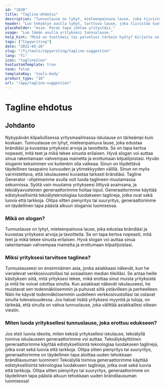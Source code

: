 ```yaml
---
id: "1020"
title: "Tagline-ehdotus"
description: "Tunnuslause on lyhyt, mieleenpainuva lause, joka tiivistää tuotteen tai palvelun tärkeimmän hyödyn. Sitä käytetään usein mainonnassa ja markkinoinnissa, ja sen pitäisi pystyä kiteyttämään yrityksen ydin muutamalla sanalla."
header: "Luo tekoälyn avulla lyhyt, tarttuva lause, joka tiivistää tuotteesi tai palvelusi tärkeimmän hyödyn."
placeholder: "esim. Paras tapa johtaa yritystäsi."
usage: "Luo tämän avulla yrityksesi tunnuslause."
help_hint: "Mikä on tuotteesi tai palvelusi tärkein hyöty? Kirjoita se ylös, niin me teemme siitä iskulauseen."
tags: ["Copywriting"]
date: "2022-03-28"
slug: "/fi/tools/copywriting/tagline-suggestion"
lang: "fi"
icon: "taglineIcon"
hasCustomTemplate: true
tone: false
templateKey: 'tools-body'
product_type: "10"
url: "/app/tagline-suggestion"
---
```


# Tagline ehdotus

## Johdanto

Nykypäivän kilpailullisessa yritysmaailmassa iskulause on tärkeämpi kuin koskaan. Tunnuslause on lyhyt, mieleenpainuva lause, joka edustaa brändiäsi ja kuvastaa yrityksesi arvoja ja tavoitteita. Se on tapa kertoa nopeasti, mitä teet ja mikä tekee sinusta erilaisen. Hyvä slogan voi auttaa sinua rakentamaan vahvempaa mainetta ja erottumaan kilpailijoistasi. Hyvän sloganin keksiminen voi kuitenkin olla vaikeaa. Sinun on löydettävä täydellinen tasapaino luovuuden ja ytimekkyyden välillä. Sinun on myös varmistettava, että iskulauseesi kuvastaa tarkasti brändiäsi. Tagline Generator -ohjelmamme avulla voit luoda taglineen muutamassa sekunnissa. Syötä vain muutama yritykseesi liittyvä avainsana, ja tekoälyavusteinen generaattorimme hoitaa loput. Generaattorimme käyttää edistyksellisintä tekoälyteknologiaa luodakseen taglineja, jotka ovat sekä luovia että tarkkoja. Olitpa sitten pienyritys tai suuryritys, generaattorimme on täydellinen tapa päästä alkuun sloganisi luomisessa.




### Mikä on slogan?

Tunnuslause on lyhyt, mieleenpainuva lause, joka edustaa brändiäsi ja kuvastaa yrityksesi arvoja ja tavoitteita. Se on tapa kertoa nopeasti, mitä teet ja mikä tekee sinusta erilaisen. Hyvä slogan voi auttaa sinua rakentamaan vahvempaa mainetta ja erottumaan kilpailijoistasi.

### Miksi yrityksesi tarvitsee taglinea?

Tunnuslauseesi on ensimmäinen asia, jonka asiakkaasi näkevät, kun he vierailevat verkkosivustollasi tai sosiaalisen median tileilläsi. Se antaa heille käsityksen siitä, mitä yrityksesi tekee, mikä erottaa sinut muista yrityksistä ja mitä he voivat odottaa sinulta. Kun asiakkaat näkevät iskulauseesi, he muistavat sen todennäköisemmin ja puhuvat siitä ystävilleen ja perheelleen. Näin he käyvät todennäköisemmin uudelleen verkkosivustollasi tai ostavat sinulta tulevaisuudessa. Jos haluat lisätä yrityksesi myyntiä ja tuloja, on tärkeää, että sinulla on vahva tunnuslause, joka välittää asiakkaillesi oikean viestin.

### Miten luoda yrityksellesi tunnuslause, joka erottuu edukseen?

Jos etsit luovia ideoita, miten keksiä yrityksellesi iskulause, tekoälyllä toimiva iskulauseen generaattorimme voi auttaa. Tekoälykäyttöinen generaattorimme käyttää edistyksellisintä teknologiaa luodakseen taglineja, jotka ovat sekä luovia että tarkkoja. Olitpa sitten pienyritys tai suuryritys, generaattorimme on täydellinen tapa aloittaa uuden tehokkaan brändilausuman luominen! Tekoälyllä toimiva generaattorimme käyttää edistyksellisintä teknologiaa luodakseen taglineja, jotka ovat sekä luovia että tarkkoja. Olitpa sitten pienyritys tai suuryritys, generaattorimme on täydellinen tapa päästä alkuun tehokkaan uuden brändilausuman luomisessa!